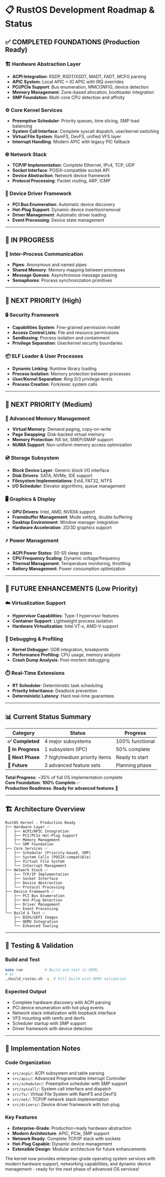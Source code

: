 # 📋 RustOS Development Roadmap & Status

## ✅ **COMPLETED FOUNDATIONS** (Production Ready)

### 🏗️ Hardware Abstraction Layer
- **ACPI Integration**: RSDP, RSDT/XSDT, MADT, FADT, MCFG parsing
- **APIC System**: Local APIC + IO APIC with IRQ overrides
- **PCI/PCIe Support**: Bus enumeration, MMCONFIG, device detection
- **Memory Management**: Zone-based allocation, bootloader integration
- **SMP Foundation**: Multi-core CPU detection and affinity

### ⚙️ Core Kernel Services
- **Preemptive Scheduler**: Priority queues, time slicing, SMP load balancing
- **System Call Interface**: Complete syscall dispatch, user/kernel switching
- **Virtual File System**: RamFS, DevFS, unified VFS layer
- **Interrupt Handling**: Modern APIC with legacy PIC fallback

### 🌐 Network Stack
- **TCP/IP Implementation**: Complete Ethernet, IPv4, TCP, UDP
- **Socket Interface**: POSIX-compatible socket API
- **Device Abstraction**: Network device framework
- **Protocol Processing**: Packet routing, ARP, ICMP

### 🔌 Device Driver Framework
- **PCI Bus Enumeration**: Automatic device discovery
- **Hot-Plug Support**: Dynamic device insertion/removal
- **Driver Management**: Automatic driver loading
- **Event Processing**: Device state management

---

## 🚧 **IN PROGRESS**

### 📡 Inter-Process Communication
- **Pipes**: Anonymous and named pipes
- **Shared Memory**: Memory mapping between processes
- **Message Queues**: Asynchronous message passing
- **Semaphores**: Process synchronization primitives

---

## 🔄 **NEXT PRIORITY (High)**

### 🔒 Security Framework
- **Capabilities System**: Fine-grained permission model
- **Access Control Lists**: File and resource permissions
- **Sandboxing**: Process isolation and containment
- **Privilege Separation**: User/kernel security boundaries

### 📦 ELF Loader & User Processes
- **Dynamic Linking**: Runtime library loading
- **Process Isolation**: Memory protection between processes
- **User/Kernel Separation**: Ring 0/3 privilege levels
- **Process Creation**: Fork/exec system calls

---

## 🔄 **NEXT PRIORITY (Medium)**

### 💾 Advanced Memory Management
- **Virtual Memory**: Demand paging, copy-on-write
- **Page Swapping**: Disk-backed virtual memory
- **Memory Protection**: NX bit, SMEP/SMAP support
- **NUMA Support**: Non-uniform memory access optimization

### 💿 Storage Subsystem
- **Block Device Layer**: Generic block I/O interface
- **Disk Drivers**: SATA, NVMe, IDE support
- **Filesystem Implementations**: Ext4, FAT32, NTFS
- **I/O Scheduler**: Elevator algorithms, queue management

### 🖥️ Graphics & Display
- **GPU Drivers**: Intel, AMD, NVIDIA support
- **Framebuffer Management**: Mode setting, double buffering
- **Desktop Environment**: Window manager integration
- **Hardware Acceleration**: 2D/3D graphics support

### ⚡ Power Management
- **ACPI Power States**: S0-S5 sleep states
- **CPU Frequency Scaling**: Dynamic voltage/frequency
- **Thermal Management**: Temperature monitoring, throttling
- **Battery Management**: Power consumption optimization

---

## 🔄 **FUTURE ENHANCEMENTS (Low Priority)**

### ☁️ Virtualization Support
- **Hypervisor Capabilities**: Type-1 hypervisor features
- **Container Support**: Lightweight process isolation
- **Hardware Virtualization**: Intel VT-x, AMD-V support

### 🐛 Debugging & Profiling
- **Kernel Debugger**: GDB integration, breakpoints
- **Performance Profiling**: CPU usage, memory analysis
- **Crash Dump Analysis**: Post-mortem debugging

### ⏱️ Real-Time Extensions
- **RT Scheduler**: Deterministic task scheduling
- **Priority Inheritance**: Deadlock prevention
- **Deterministic Latency**: Hard real-time guarantees

---

## 📊 **Current Status Summary**

| Category | Status | Progress |
|----------|--------|----------|
| **✅ Completed** | 4 major subsystems | 100% functional |
| **🚧 In Progress** | 1 subsystem (IPC) | 50% complete |
| **🔄 Next Phase** | 7 high/medium priority items | Ready to start |
| **🔄 Future** | 3 advanced feature sets | Planning phase |

**Total Progress**: ~35% of full OS implementation complete  
**Core Foundation**: **100% Complete** ✅  
**Production Readiness**: **Ready for advanced features** 🚀

---

## 🏗️ **Architecture Overview**

```
RustOS Kernel - Production Ready
├── Hardware Layer ✅
│   ├── ACPI/APIC Integration
│   ├── PCI/PCIe Hot-Plug Support  
│   ├── Memory Management
│   └── SMP Foundation
├── Core Services ✅
│   ├── Scheduler (Priority-based, SMP)
│   ├── System Calls (POSIX-compatible)
│   ├── Virtual File System
│   └── Interrupt Management
├── Network Stack ✅
│   ├── TCP/IP Implementation
│   ├── Socket Interface
│   ├── Device Abstraction
│   └── Protocol Processing
├── Device Framework ✅
│   ├── PCI Bus Enumeration
│   ├── Hot-Plug Detection
│   ├── Driver Management
│   └── Event Processing
└── Build & Test ✅
    ├── BIOS/UEFI Images
    ├── QEMU Integration
    └── Enhanced Tooling
```

---

## 🧪 **Testing & Validation**

### Build and Test
```bash
make run          # Build and test in QEMU
# or
./build_rustos.sh -q  # Full build with QEMU validation
```

### Expected Output
- Complete hardware discovery with ACPI parsing
- PCI device enumeration with hot-plug events
- Network stack initialization with loopback interface
- VFS mounting with ramfs and devfs
- Scheduler startup with SMP support
- Driver framework with device detection

---

## 📝 **Implementation Notes**

### Code Organization
- `src/acpi/`: ACPI subsystem and table parsing
- `src/apic/`: Advanced Programmable Interrupt Controller
- `src/scheduler/`: Preemptive scheduler with SMP support
- `src/syscall/`: System call interface and dispatch
- `src/fs/`: Virtual File System with RamFS and DevFS
- `src/net/`: TCP/IP network stack implementation
- `src/drivers/`: Device driver framework with hot-plug

### Key Features
- **Enterprise-Grade**: Production-ready hardware abstraction
- **Modern Architecture**: APIC, PCIe, SMP support
- **Network Ready**: Complete TCP/IP stack with sockets
- **Hot-Plug Capable**: Dynamic device management
- **Extensible Design**: Modular architecture for future enhancements

The kernel now provides enterprise-grade operating system services with modern hardware support, networking capabilities, and dynamic device management - ready for the next phase of advanced OS services!
